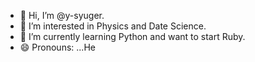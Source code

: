- 👋 Hi, I’m @y-syuger.
- 👀 I’m interested in Physics and Date Science.
- 🌱 I’m currently learning Python and want to start Ruby.
- 😄 Pronouns: ...He

<!---
y-syuger/y-syuger is a ✨ special ✨ repository because its `README.md` (this file) appears on your GitHub profile.
You can click the Preview link to take a look at your changes.
--->
